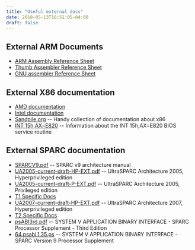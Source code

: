 ```yaml
---
title: "Useful external docs"
date: 2018-05-13T16:51:05-04:00
draft: false
---
```


## External ARM Documents

  - [ARM Assembly Reference
    Sheet](http://re-eject.gbadev.org/files/armref.pdf)
  - [Thumb Assembler Reference
    Sheet](http://re-eject.gbadev.org/files/ThumbRefV2-beta.pdf)
  - [GNU assembler Reference
    Sheet](http://re-eject.gbadev.org/files/GasARMRef.pdf)

## External X86 documentation

  - [AMD documentation](http://developer.amd.com/documentation/guides/Pages/default.aspx)
  - [Intel documentation](http://www.intel.com/products/processor/manuals/)
  - [Sandpile.org](http://www.sandpile.org/) -- Handy collection of documentation about x86
  - [INT 15h,AX=E820](http://www.uruk.org/orig-grub/mem64mb.html) --
    Information about the INT 15h,AX=E820 BIOS service routine

## External SPARC documentation

  - [SPARCV9.pdf](http://www.m5sim.org/specs/SPARC/SPARCV9.pdf) -- SPARC
    v9 architecture
    manual
  - [UA2005-current-draft-HP-EXT.pdf](http://opensparc.info/cgi-bin/goto.php?w=http://opensparc-t1.sunsource.net/specs/UA2005-current-draft-HP-EXT.pdf)
    -- UltraSPARC Architecture 2005, Hyperprivileged
    edition
  - [UA2005-current-draft-P-EXT.pdf](http://opensparc.info/cgi-bin/goto.php?w=http://opensparc-t1.sunsource.net/specs/UA2005-current-draft-P-EXT.pdf)
    -- UltraSPARC Architecture 2005, Privileged edition
  - [T1 Specific
    Docs](http://opensparc-t1.sunsource.net/index.html)
  - [UA2007-current-draft-HP-EXT.pdf](http://opensparc.net/cgi-bin/goto.php?w=http://opensparc-t2.sunsource.net/specs/UA2007-current-draft-HP-EXT.pdf)
    -- UltraSPARC Architecture 2007, Hyperprivileged edition
  - [T2 Specific Docs](http://www.opensparc.net/opensparc-t2/index.html)
  - [psABI3rd.pdf](http://www.m5sim.org/specs/SPARC/psABI3rd.pdf) --
    SYSTEM V APPLICATION BINARY INTERFACE - SPARC Processor Supplement -
    Third
    Edition
  - [64.psabi.1.35.ps](http://www.m5sim.org/specs/SPARC/64.psabi.1.35.ps)
    -- SYSTEM V APPLICATION BINARY INTERFACE - SPARC Version 9 Processor
    Supplement
